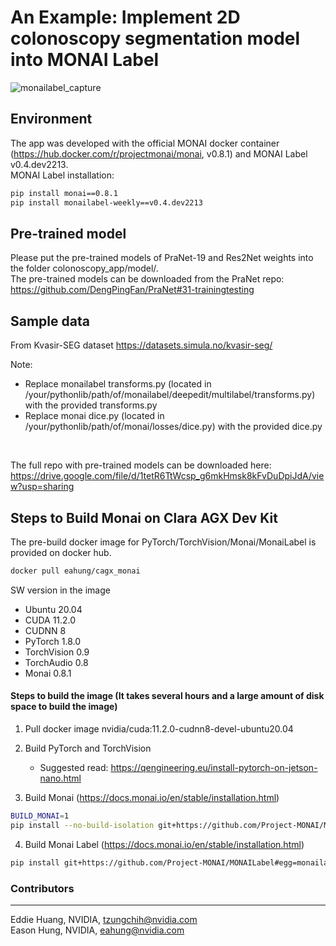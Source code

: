 # An Example: Implement 2D colonoscopy segmentation model into MONAI Label

![monailabel_capture](https://user-images.githubusercontent.com/24987707/162153621-2386c5c2-7333-4f28-897e-e10e56680a73.JPG)

## Environment
The app was developed with the official MONAI docker container (https://hub.docker.com/r/projectmonai/monai, v0.8.1) and MONAI Label v0.4.dev2213. </br>
MONAI Label installation:
```bash
pip install monai==0.8.1
pip install monailabel-weekly==v0.4.dev2213
```

## Pre-trained model
Please put the pre-trained models of PraNet-19 and Res2Net weights into the folder colonoscopy_app/model/. </br>
The pre-trained models can be downloaded from the PraNet repo: https://github.com/DengPingFan/PraNet#31-trainingtesting

## Sample data
From Kvasir-SEG dataset https://datasets.simula.no/kvasir-seg/

Note:
- Replace monailabel transforms.py (located in /your/pythonlib/path/of/monailabel/deepedit/multilabel/transforms.py) with the provided transforms.py
- Replace monai dice.py (located in /your/pythonlib/path/of/monai/losses/dice.py) with the provided dice.py
</br>

The full repo with pre-trained models can be downloaded here: https://drive.google.com/file/d/1tetR6TtWcsp_g6mkHmsk8kFvDuDpiJdA/view?usp=sharing

## Steps to Build Monai on Clara AGX Dev Kit
The pre-build docker image for PyTorch/TorchVision/Monai/MonaiLabel is provided on docker hub.
```bash
docker pull eahung/cagx_monai
```
SW version in the image
- Ubuntu 20.04
- CUDA 11.2.0
- CUDNN 8
- PyTorch 1.8.0
- TorchVision 0.9
- TorchAudio 0.8
- Monai 0.8.1

#### Steps to build the image (It takes several hours and a large amount of disk space to build the image)

1. Pull docker image nvidia/cuda:11.2.0-cudnn8-devel-ubuntu20.04

2. Build PyTorch and TorchVision
    -  Suggested read: https://qengineering.eu/install-pytorch-on-jetson-nano.html

3. Build Monai (https://docs.monai.io/en/stable/installation.html)
```bash
BUILD_MONAI=1 
pip install --no-build-isolation git+https://github.com/Project-MONAI/MONAI#egg=monai
```
4. Build Monai Label (https://docs.monai.io/en/stable/installation.html)
```bash
pip install git+https://github.com/Project-MONAI/MONAILabel#egg=monailabel
```

### Contributors
---
Eddie Huang, NVIDIA, tzungchih@nvidia.com <br/>
Eason Hung, NVIDIA, eahung@nvidia.com






